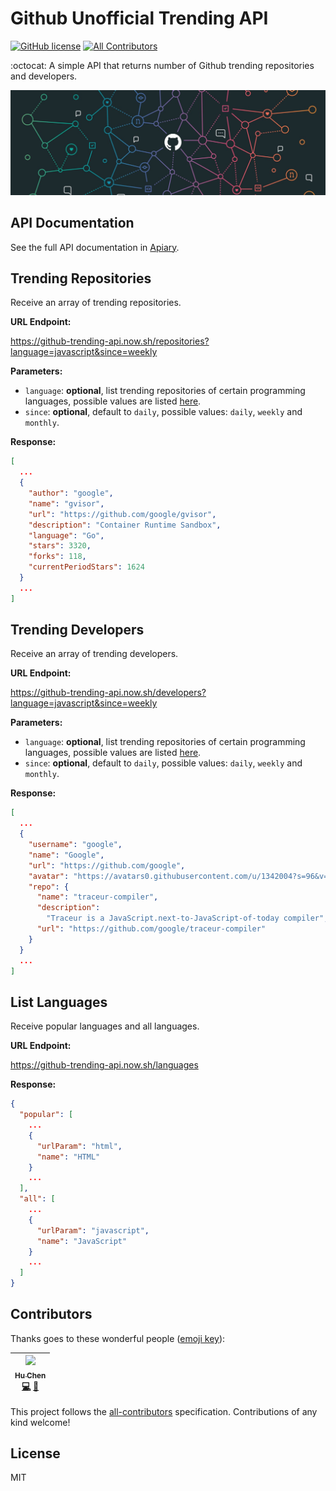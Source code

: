 # Github Unofficial Trending API

[![GitHub license](https://img.shields.io/badge/license-MIT-blue.svg)](https://github.com/sallar/github-contributions-canvas/blob/master/LICENSE)
[![All Contributors](https://img.shields.io/badge/all_contributors-1-orange.svg?style=flat-square)](#contributors)

:octocat: A simple API that returns number of Github trending repositories and developers.

![hero image](images/hero.jpeg)

## API Documentation

See the full API documentation in [Apiary](https://githubtrendingapi.docs.apiary.io/#).

## Trending Repositories

Receive an array of trending repositories.

**URL Endpoint:**

https://github-trending-api.now.sh/repositories?language=javascript&since=weekly

**Parameters:**

* `language`: **optional**, list trending repositories of certain programming languages, possible values are listed [here](languages.json).
* `since`: **optional**, default to `daily`, possible values: `daily`, `weekly` and `monthly`.

**Response:**

```json
[
  ...
  {
    "author": "google",
    "name": "gvisor",
    "url": "https://github.com/google/gvisor",
    "description": "Container Runtime Sandbox",
    "language": "Go",
    "stars": 3320,
    "forks": 118,
    "currentPeriodStars": 1624
  }
  ...
]
```

## Trending Developers

Receive an array of trending developers.

**URL Endpoint:**

https://github-trending-api.now.sh/developers?language=javascript&since=weekly

**Parameters:**

* `language`: **optional**, list trending repositories of certain programming languages, possible values are listed [here](languages.json).
* `since`: **optional**, default to `daily`, possible values: `daily`, `weekly` and `monthly`.

**Response:**

```json
[
  ...
  {
    "username": "google",
    "name": "Google",
    "url": "https://github.com/google",
    "avatar": "https://avatars0.githubusercontent.com/u/1342004?s=96&v=4",
    "repo": {
      "name": "traceur-compiler",
      "description":
        "Traceur is a JavaScript.next-to-JavaScript-of-today compiler",
      "url": "https://github.com/google/traceur-compiler"
    }
  }
  ...
]
```

## List Languages

Receive popular languages and all languages.

**URL Endpoint:**

https://github-trending-api.now.sh/languages

**Response:**

```json
{
  "popular": [
    ...
    {
      "urlParam": "html",
      "name": "HTML"
    }
    ...
  ],
  "all": [
    ...
    {
      "urlParam": "javascript",
      "name": "JavaScript"
    }
    ...
  ]
}
```

## Contributors

Thanks goes to these wonderful people ([emoji key](https://github.com/kentcdodds/all-contributors#emoji-key)):

<!-- ALL-CONTRIBUTORS-LIST:START - Do not remove or modify this section -->

<!-- prettier-ignore -->
| [<img src="https://avatars3.githubusercontent.com/u/2078389?v=4" width="100px;"/><br /><sub><b>Hu Chen</b></sub>](https://huchen.me)<br />[💻](https://github.com/huchenme/github-trending-api/commits?author=huchenme "Code") [📖](https://github.com/huchenme/github-trending-api/commits?author=huchenme "Documentation") |
| :---: |

<!-- ALL-CONTRIBUTORS-LIST:END -->

This project follows the [all-contributors](https://github.com/kentcdodds/all-contributors) specification. Contributions of any kind welcome!

## License

MIT
